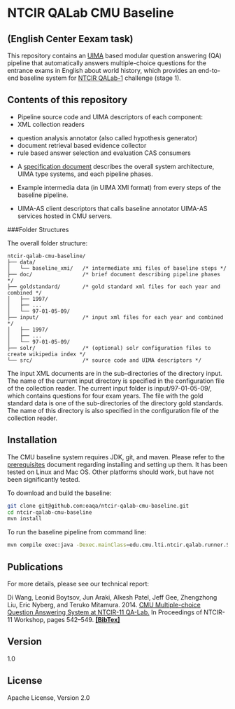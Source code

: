 NTCIR QALab CMU Baseline 
=========
## (English Center Eexam task)


This repository contains an [UIMA] based modular question answering (QA)
pipeline that automatically answers multiple-choice questions for the entrance
exams in English about world history, which provides an end-to-end baseline system for
[NTCIR QALab-1] challenge (stage 1). 


Contents of this repository
--------------

*   Pipeline source code and UIMA descriptors of each component: 
  * XML collection readers
  - question analysis annotator (also called hypothesis generator)
  - document retrieval based evidence collector
  - rule based answer selection and evaluation CAS consumers

*   A [specification document](https://github.com/oaqa/ntcir-qalab-cmu-baseline/blob/master/doc/baseline_specification.pdf?raw=true) describes the overall system architecture, UIMA type systems, and each pipeline phases.

*   Example intermedia data (in UIMA XMI format) from every steps of the baseline pipeline.

*   UIMA-AS client descriptors that calls baseline annotator UIMA-AS services hosted in CMU servers.

###Folder Structures

The overall folder structure:
````
ntcir-qalab-cmu-baseline/
├── data/
│   └── baseline_xmi/   /* intermediate xmi files of baseline steps */
├── doc/                /* brief document describing pipeline phases */
├── goldstandard/       /* gold standard xml files for each year and combined */
│   ├── 1997/
│   ├── ...
│   └── 97-01-05-09/
├── input/              /* input xml files for each year and combined */
│   ├── 1997/
│   ├── ...
│   └── 97-01-05-09/
├── solr/               /* (optional) solr configuration files to create wikipedia index */
└── src/                /* source code and UIMA descriptors */
````

The input XML documents are in the sub-directories of the directory input. 
The name of the current input directory is specified in the configuration file of the collection reader. 
The current input folder is input/97-01-05-09/, which contains questions for four exam years. 
The file with the gold standard data is one of the sub-directories of the directory gold standards. 
The name of this directory is also specified in the configuration file of the collection reader.


Installation
--------------

The CMU baseline system requires JDK, git, and maven. Please refer to the [prerequisites](https://github.com/oaqa/ntcir-qalab-cmu-baseline/blob/master/README_Prerequisites.md) document regarding installing and setting up them.
It has been tested on Linux and Mac OS.
Other platforms should work, but have not been significantly tested.


To download and build the baseline:
```sh
git clone git@github.com:oaqa/ntcir-qalab-cmu-baseline.git 
cd ntcir-qalab-cmu-baseline
mvn install
```

To run the baseline pipeline from command line:
```sh
mvn compile exec:java -Dexec.mainClass=edu.cmu.lti.ntcir.qalab.runner.SimpleRunCPE
```

Publications
----
For more details, please see our technical report:
> 
Di Wang, Leonid Boytsov, Jun Araki, Alkesh Patel, Jeff Gee, Zhengzhong Liu, Eric Nyberg, and Teruko Mitamura. 2014. 
[CMU Multiple-choice Question Answering System at NTCIR-11 QA-Lab.](http://research.nii.ac.jp/ntcir/workshop/OnlineProceedings11/pdf/NTCIR/QALab/05-NTCIR11-QALAB-WangD.pdf)
In Proceedings of NTCIR-11 Workshop, pages 542–549. [**[BibTex]**](http://junaraki.net/publications/ntcir2014-cmu-qa.bib)

Version
----

1.0

License
----

Apache License, Version 2.0

[UIMA]:http://uima.apache.org
[NTCIR QALab-1]:http://ntcir.nii.ac.jp/QALab/
